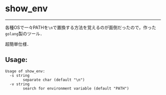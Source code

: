 # show\_env
---

各種OSで一々PATHを``\n``で置換する方法を覚えるのが面倒だったので，作った``golang``製のツール．

超簡単仕様．

## Usage:

```
Usage of show_env:
  -s string
    	separate char (default "\n")
  -v string
    	search for environment variable (default "PATH")
```
